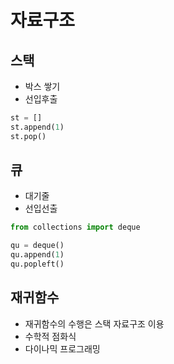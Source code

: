 # 자료구조
## 스택
* 박스 쌓기
* 선입후출
```python
st = []
st.append(1)
st.pop()
```

## 큐
* 대기줄
* 선입선출
```python
from collections import deque

qu = deque()
qu.append(1)
qu.popleft()
```

## 재귀함수
* 재귀함수의 수행은 스택 자료구조 이용
* 수학적 점화식
* 다이나믹 프로그래밍